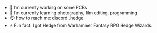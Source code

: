 <!--Made By Hedge-->


<!--**CodeHedge/CodeHedge** is a ✨ _special_ ✨ repository because its `README.md` (this file) appears on your GitHub profile.

Here are some ideas to get you started:
-->
- 🔭 I’m currently working on some PCBs
- 🌱 I’m currently learning photography, film editing, programming
- 📫 How to reach me: discord _hedge
- ⚡ Fun fact: I got Hedge from Warhammer Fantasy RPG Hedge Wizards.

